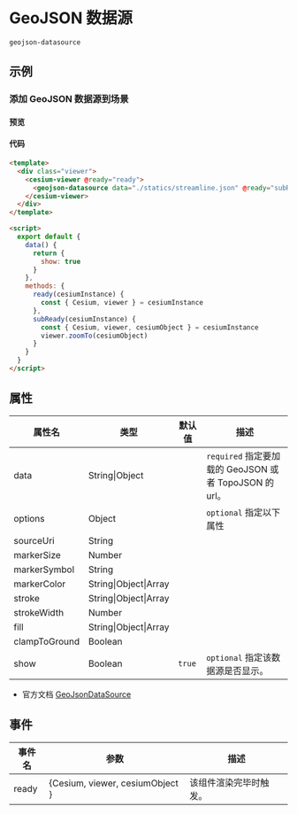 # GeoJSON 数据源

`geojson-datasource`

## 示例

### 添加 GeoJSON 数据源到场景

#### 预览

<doc-preview>
  <template>
    <div class="viewer">
      <cesium-viewer @ready="ready">
        <geojson-datasource data="./statics/streamline.json" @ready="subReady" :show="show"></geojson-datasource>
      </cesium-viewer>
    </div>
  </template>

  <script>
    export default {
      data () {
        return {
          show: true
        }
      },
      methods: {
        ready (cesiumInstance) {
          const { Cesium, viewer } = cesiumInstance
        },
        subReady (cesiumInstance){
          const { Cesium, viewer, cesiumObject } = cesiumInstance
          viewer.zoomTo(cesiumObject)
        }
      }
    }
  </script>
</doc-preview>

#### 代码

```html
<template>
  <div class="viewer">
    <cesium-viewer @ready="ready">
      <geojson-datasource data="./statics/streamline.json" @ready="subReady" :show="show"></geojson-datasource>
    </cesium-viewer>
  </div>
</template>

<script>
  export default {
    data() {
      return {
        show: true
      }
    },
    methods: {
      ready(cesiumInstance) {
        const { Cesium, viewer } = cesiumInstance
      },
      subReady(cesiumInstance) {
        const { Cesium, viewer, cesiumObject } = cesiumInstance
        viewer.zoomTo(cesiumObject)
      }
    }
  }
</script>
```

## 属性

| 属性名        | 类型                  | 默认值 | 描述                                                   |
| ------------- | --------------------- | ------ | ------------------------------------------------------ |
| data          | String\|Object        |        | `required` 指定要加载的 GeoJSON 或者 TopoJSON 的 url。 |
| options       | Object                |        | `optional` 指定以下属性                                |
| sourceUri     | String                |        |                                                        |
| markerSize    | Number                |        |                                                        |
| markerSymbol  | String                |        |                                                        |
| markerColor   | String\|Object\|Array |        |                                                        |
| stroke        | String\|Object\|Array |        |                                                        |
| strokeWidth   | Number                |        |                                                        |
| fill          | String\|Object\|Array |        |                                                        |
| clampToGround | Boolean               |        |                                                        |
| show          | Boolean               | `true` | `optional` 指定该数据源是否显示。                      |

- 官方文档 [GeoJsonDataSource](https://cesium.com/docs/cesiumjs-ref-doc/GeoJsonDataSource.html)

## 事件

| 事件名 | 参数                            | 描述                   |
| ------ | ------------------------------- | ---------------------- |
| ready  | {Cesium, viewer, cesiumObject } | 该组件渲染完毕时触发。 |

